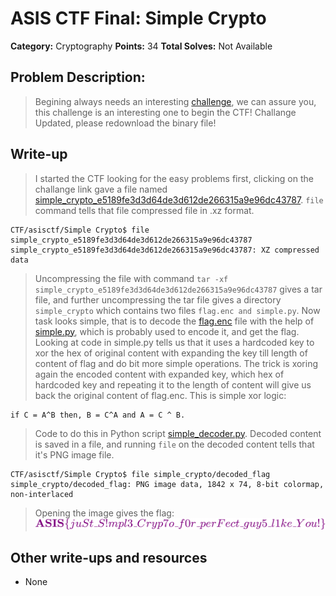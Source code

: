 # ASIS CTF Final: Simple Crypto

**Category:** Cryptography
**Points:** 34
**Total Solves:** Not Available
## Problem Description:

> Begining always needs an interesting [challenge](simple_crypto_e5189fe3d3d64de3d612de266315a9e96dc43787), we can assure you, this challenge is an interesting one to begin the CTF! Challange Updated, please redownload the binary file!

## Write-up
[//]: # (> Your write up goes here.)
> I started the CTF looking for the easy problems first, clicking on the challange link gave a file named [simple\_crypto\_e5189fe3d3d64de3d612de266315a9e96dc43787](simple\_crypto\_e5189fe3d3d64de3d612de266315a9e96dc43787). `file` command tells that file compressed file in .xz format. 

```
CTF/asisctf/Simple Crypto$ file simple_crypto_e5189fe3d3d64de3d612de266315a9e96dc43787
simple_crypto_e5189fe3d3d64de3d612de266315a9e96dc43787: XZ compressed data
```

> Uncompressing the file with command `tar -xf simple_crypto_e5189fe3d3d64de3d612de266315a9e96dc43787` gives a tar file, and further uncompressing the tar file gives a directory `simple_crypto` which contains two files `flag.enc and simple.py`. Now task looks simple, that is to decode the [flag.enc](simple_crypto/flag.enc) file with the help of [simple.py](simple_crypto/flag.enc), which is probably used to encode it, and get the flag. Looking at code in simple.py tells us that it uses a hardcoded key to xor the hex of original content with expanding the key till length of content of flag and do bit more simple operations. The trick is xoring again the encoded content with expanded key, which hex of hardcoded key and repeating it to the length of content will give us back the original content of flag.enc. This is simple xor logic:

```
if C = A^B then, B = C^A and A = C ^ B.
```

> Code to do this in Python script [simple\_decoder.py](simple_decoder.py). Decoded content is saved in a file, and running `file` on the decoded content tells that it's PNG image file.

```
CTF/asisctf/Simple Crypto$ file simple_crypto/decoded_flag
simple_crypto/decoded_flag: PNG image data, 1842 x 74, 8-bit colormap, non-interlaced
```
> Opening the image gives the flag:
![Image](decoded_flag?raw=true "Flag")

## Other write-ups and resources

* None
